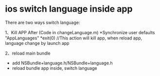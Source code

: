 # ios switch language inside app 
There are two ways switch language:

1、Kill APP After (Code in changeLanguage.m)
   *Synchronize user defaults "AppLanguages" 
   *exit(0) //This action will kill app, when reload app, language change by    launch app  
   
2、reload main bundle 
   * add NSBundle+language.h/NSBundle+language.h
   * reload bundle app inside, switch language


